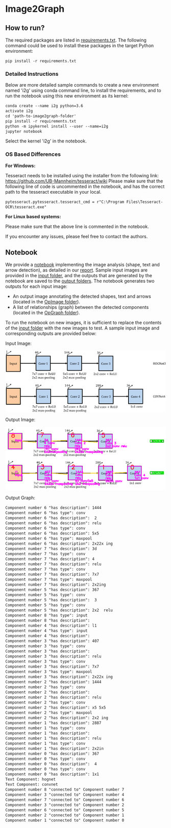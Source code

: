 # Image2Graph

## How to run?

The required packages are listed in [requirements.txt](requirements.txt). The following command could be used to install these packages in the target Python environment:

```
pip install -r requirements.txt
```

### Detailed Instructions

Below are more detailed sample commands to create a new environment named 'i2g' using conda command line, to install the requirements, and to run the notebook using this new environment as its kernel:

```
conda create --name i2g python=3.6
activate i2g
cd 'path-to-image2graph-folder'
pip install -r requirements.txt
python -m ipykernel install --user --name=i2g
jupyter notebook
```

Select the kernel 'i2g' in the notebook.

### OS Based Differences

<b>For Windows:</b> 

Tesseract needs to be installed using the installer from the following link: https://github.com/UB-Mannheim/tesseract/wiki
Please make sure that the following line of code is uncommented in the notebook, and has the correct path to the tesseract executable in your local.

```
pytesseract.pytesseract.tesseract_cmd = r"C:\Program Files\Tesseract-OCR\tesseract.exe"
```

<b>For Linux based systems:</b> 

Please make sure that the above line is commented in the notebook.

If you encounter any issues, please feel free to contact the authors.

## Notebook

We provide a [notebook](FigAnalysis/ShapeExtraction/DemoScript.ipynb) implementing the image analysis (shape, text and arrow detection), as detailed in our [report](reports/milestone3/). Sample input images are provided in the [input folder](FigAnalysis/ShapeExtraction/Input/), and the outputs that are generated by the notebook are saved to the [output folders](FigAnalysis/ShapeExtraction/Output/). The notebook generates two outputs for each input image:

- An output image annotating the detected shapes, text and arrows (located in the [OpImage folder](FigAnalysis/ShapeExtraction/Output/OpImage)).
- A list of relationships (graph) between the detected components (located in the [OpGraph folder](FigAnalysis/ShapeExtraction/Output/OpGraph)).

To run the notebook on new images, it is sufficient to replace the contents of the [input folder](FigAnalysis/ShapeExtraction/Input/) with the new images to test. A sample input image and corresponding outputs are provided below:

Input Image:
<p align="center">
 <img align="center" width="700px" src="FigAnalysis/ShapeExtraction/Input/fig1502.05689-Figure2-1.png" alt="sampleinput1">
</p>

Output Image:
<p align="center">
 <img align="center" width="700px" src="FigAnalysis/ShapeExtraction/Output/OpImage/opfig1502.05689-Figure2-1.png" alt="sampleoutput1">
</p>

Output Graph:

```
Component number 6 "has description": 1444 
Component number 6 "has type": conv 
Component number 6 "has description":  2  
Component number 6 "has description": relu 
Component number 6 "has type": conv 
Component number 6 "has description": 5x5  
Component number 6 "has type": maxpool 
Component number 6 "has description": 2x22x ing 
Component number 7 "has description": 3d 
Component number 7 "has type": conv 
Component number 7 "has description": 4   
Component number 7 "has description": relu 
Component number 7 "has type": conv 
Component number 7 "has description": 7x7  
Component number 7 "has type": maxpool 
Component number 7 "has description": 2x2ing 
Component number 5 "has description": 367 
Component number 5 "has type": conv 
Component number 5 "has description":  3  
Component number 5 "has type": conv 
Component number 5 "has description": 2x2  relu 
Component number 8 "has type": input 
Component number 8 "has description":   
Component number 4 "has description": l1 
Component number 4 "has type": input 
Component number 4 "has description":   
Component number 3 "has description": 407 
Component number 3 "has type": conv 
Component number 3 "has description":   
Component number 3 "has description": relu 
Component number 3 "has type": conv 
Component number 3 "has description": 7x7  
Component number 3 "has type": maxpool 
Component number 3 "has description": 2x22x ing 
Component number 2 "has description": 1444 
Component number 2 "has type": conv 
Component number 2 "has description":   
Component number 2 "has description": relu 
Component number 2 "has type": conv 
Component number 2 "has description": x5 5x5 
Component number 2 "has type": maxpool 
Component number 2 "has description": 2x2 ing 
Component number 1 "has description": 2887 
Component number 1 "has type": conv 
Component number 1 "has description":   
Component number 1 "has description": relu 
Component number 1 "has type": conv 
Component number 1 "has description": 2x2in  
Component number 0 "has description": 367 
Component number 0 "has type": conv 
Component number 0 "has description":  4  
Component number 0 "has type": conv 
Component number 0 "has description": 1x1  
Text Component: hognet  
Text Component: convnet  
Component number 8 "connected to" Component number 7 
Component number 3 "connected to" Component number 4 
Component number 7 "connected to" Component number 6 
Component number 3 "connected to" Component number 2 
Component number 6 "connected to" Component number 5 
Component number 2 "connected to" Component number 1 
Component number 1 "connected to" Component number 0 
```
